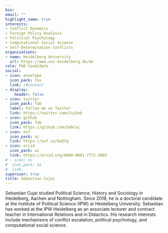```yaml
---
bio:
email: ""
highlight_name: true
interests:
- Conflict Dynamics
- Foreign Policy Analysis
- Political Psychology
- Computational Social Science
- Self-Determination Conflicts
organizations:
- name: Heidelberg University
  url: https://www.uni-heidelberg.de/de
role: PhD Candidate
social:
- icon: envelope
  icon_pack: fas
  link: /#contact
- display:
    header: false
- icon: twitter
  icon_pack: fab
  label: Follow me on Twitter
  link: https://twitter.com/CujSeb
- icon: github
  icon_pack: fab
  link: https://github.com/SebCuj
- icon: osf
  icon_pack: ai
  link: https://osf.io/6a5fq
- icon: orcid
  icon_pack: ai
  link: https://orcid.org/0000-0001-7772-366X
# - icon: cv
#  icon_pack: ai
#  link:
superuser: true
title: Sebastian Cujai
---
```


Sebastian Cujai studied Political Science, History and Sociology in Heidelberg, Aachen and Nottingham. Since 2018, he is a doctoral candidate at the Institute of Political Science (IPW) at Heidelberg University. Sebastian has worked at the IPW Heidelberg as an associate lecturer and contract teacher in International Relations and in Didactics. His research interests include mechanisms of conflict escalation, political psychology, and computational social science.

